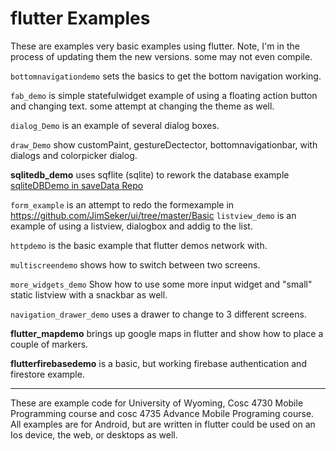 flutter Examples
===========
These are examples very basic examples using flutter.  Note, I'm in the process of updating them the new versions.  some may not even compile. 

`bottomnavigationdemo` sets the basics to get the bottom navigation working.

`fab_demo` is simple statefulwidget example of using a floating action button and changing text.  some attempt at changing the theme as well.

`dialog_Demo` is an example of several dialog boxes.

`draw_Demo` show customPaint, gestureDectector, bottomnavigationbar, with dialogs and colorpicker dialog.

<b>sqlitedb_demo</b> uses sqflite (sqlite) to rework the database example [sqliteDBDemo in saveData Repo](https://github.com/JimSeker/saveData)

`form_example` is an attempt to redo the formexample in https://github.com/JimSeker/ui/tree/master/Basic 
 `listview_demo` is an example of using a listview, dialogbox and addig to the list.

`httpdemo` is the basic example that flutter demos network with. 

`multiscreendemo` shows how to switch between two screens. 

`more_widgets_demo` Show how to use some more input widget and "small" static listview with a snackbar as well.

`navigation_drawer_demo` uses a drawer to change to 3 different screens. 

<b>flutter_mapdemo</b> brings up google maps in flutter and show how to place a couple of markers.

<b>flutterfirebasedemo</b> is a basic, but working firebase authentication and firestore example.


---

These are example code for University of Wyoming, Cosc 4730 Mobile Programming course and cosc 4735 Advance Mobile Programing course. 
All examples are for Android, but are written in flutter could be used on an Ios device, the web, or desktops as well.
